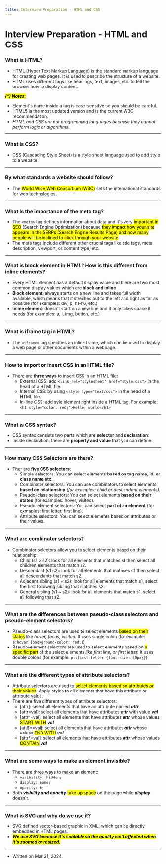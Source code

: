 ```yaml
---
title: Interview Preparation - HTML and CSS
---
```


# Interview Preparation - HTML and CSS

### What is HTML?
- HTML (Hyper Text Markup Language) is the standard markup language for creating web pages. It is used to describe the structure of a website.
- HTML uses different tags like headings, text, images, etc. to tell the browser how to display content.

<mark><b><i>(*) Notes:</i></b></mark>
- Element's name inside a tag is case-sensitve so you should be careful.
- HTML5 is the most updated version and is the current W3C recommendation. 
- <i>HTML and CSS are not programming languages because they cannot perform logic or algorithms.</i>

---

### What is CSS?
- CSS (Cascading Style Sheet) is a style sheet language used to add style to a website. 

---

### By what standards a website should follow? 
- The <mark>World Wide Web Consortium (W3C)</mark> sets the international standards for web technologies. 

---

### What is the importance of the meta tag?
- The ```<meta>``` tag defines information about data and it's very <mark>important in SEO</mark> (Search Engine Optimization) because <mark>they impact how your site appears in the SERPs (Search Engine Results Page) and how many people will be inclined to click through your website</mark>. 
- The meta tags include different other crucial tags like title tags, meta description, viewport, or content type, etc.

---

### What is block element in HTML? How is this different from inline elements?
- Every HTML element has a default display value and there are two most common display values which are <b>block and inline</b>
- <b>Block element</b>: always starts on a new line and takes full width available, which means that it streches out to the left and right as far as possible (for examples: div, p, h1-h6, etc.)
- <b>Inline element</b>: doesn't start on a new line and it only takes space it needs (for examples: a, i, img, button, etc.) 

---

### What is iframe tag in HTML?
- The ```<iframe>``` tag specifies an inline frame, which can be used to display a web page or other documents within a webpage. 

---

### How to import or insert CSS in an HTML file?
- There are <b>three ways</b> to insert CSS in an HTML file:
    - External CSS: add ```<link rel="stylesheet" href="style.css">``` in the head of a HTML file.
    - Internal CSS: by using ```<style type="text/css">``` in the head of a HTML file.
    - In-line CSS: add syle element right inside a HTML tag. For example: ```<h1 style="color: red;">Hello, world</h1>```

---

### What is CSS syntax?
- CSS syntax consists two parts which are <b>selector</b> and <b>declaration</b>:
- Inside declaration: there are <b>property and value</b> that you can define.

---

### How many CSS Selectors are there?
- Ther are <b>five CSS selectors</b>:
    - Simple selectors: You can select elements <b>based on tag name, id, or class name etc.</b>
    - Combinator selectors: You can use combinators to select elements <b>based on relationship</b> <i>(for examples: child or descendant elements).</i>
    - Pseudo-class selectors: You can select elements <b>based on their states</b> (for examples: hover, visited).
    - Pseudo-element selectors: You can select <b>part of an element</b> (for exmaples: first letter, first line).
    - Attribute selectors: You can select elements based on attributes or their values. 

---

### What are combinator selectors?
- Combinator selectors allow you to select elements based on their relationship:
    - Child (s1 > s2): look for all elements that matches s1 then select all children elements that match s2.
    - Descendant (s1 s2): look for all elements that mathces s1 then select all descendants that match s2.
    - Adjacent sibling (s1 + s2): look for all elements that match s1, select the first following sibling that matches s2.
    - General sibling (s1 ~ s2): look for all elements that match s1, select all following that s2. 

---

### What are the differences between pseudo-class selectors and pseudo-element selectors?
- Pseudo-class selectors are used to select elements <mark>based on their states</mark> like <i>hover, focus, visited. </i>It uses single colon (for example: ```a:hover {background-color: red;}```)
- Pseudo-element selectors are used to select elements based on <mark>a specific part</mark> of the select elements <i>like first line, or first letter. </i>It uses double colons (for example: ```p::first-letter {font-size: 50px;}```)

---

### What are the different types of attribute selectors?
- Attribute selectors are used to <mark>select elements based on attributes or their values</mark>. Apply styles to all elements that have this attribute or attribute value.
- There are five different types of attribute selectors:
    - [attr]: select all elements that have an attribute named <i><b>attr</b></i>
    - [attr=val]: select all elements that have attributes <i><b>attr</b></i> with value <i><b>val</b></i>
    - [attr^=val]: select all elements that have attributes <i><b>attr</b></i> whose values <mark>START WITH</mark> <i><b>val</b></i> 
    - [att$*=val]: select all elements that have attributes <i><b>attr</b></i> whose values <mark>END WITH</mark> <i><b>val</b></i>
    - [attr*=val]: select all elements that have attributes <i><b>attr</b></i> whose values <mark>CONTAIN</mark> <i><b>val</b></i>

---

### What are some ways to make an element invisible?
- There are three ways to make an element: 
    - ```visibility: hidden;```
    - ```display: none;```
    - ```opacity: 0;```
- Both <b><i>visbility and opacity</i></b> <mark>take up space</mark> on the page while <b><i>display</i></b> doesn't. 

---

### What is SVG and why do we use it?
- SVG defined vector-based graphic in XML, which can be directly embedded in HTML pages. 
- <mark><b><i> We use SVG because it's scalable so the quality isn't affected when it's zoomed or resized.</i></b></mark>

---

- Written on Mar 31, 2024.